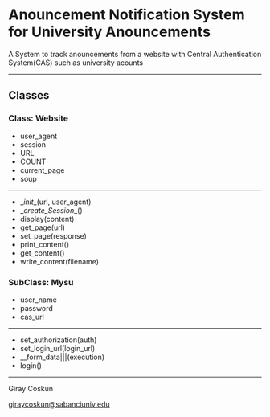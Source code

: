 # Anouncement Notification System for University Anouncements

A System to track anouncements from a website with Central Authentication System(CAS) such as university acounts

---


## Classes

### Class: Website

* user_agent
* session
* URL
* COUNT
* current_page
* soup
---
* \__init__(url, user_agent)
* \__create_Session__()
* display(content)
* get_page(url)
* set_page(response)
* print_content()
* get_content()
* write_content(filename)

### SubClass: Mysu

* user_name
* password
* cas_url
---
* set_authorization(auth)
* set_login_url(login_url)
* \__form_data|||(execution)
* login()

---

Giray Coskun

[giraycoskun@sabanciuniv.edu](mailto:giraycoskun@sabanciuniv)

